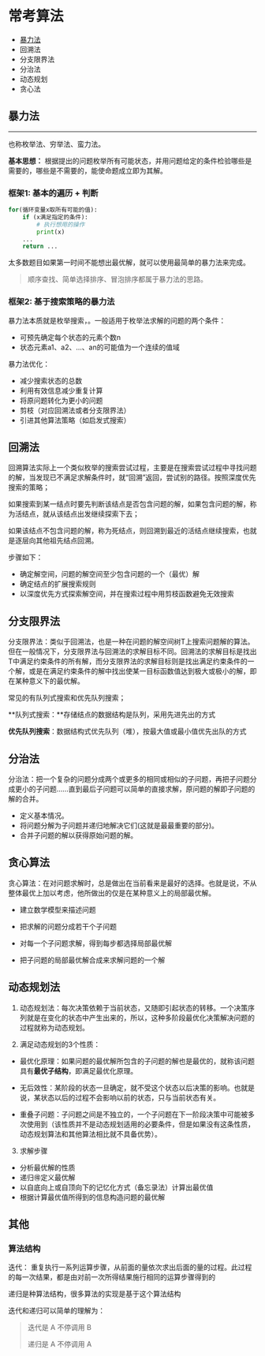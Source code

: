 # 常考算法

- [暴力法](##暴力法)
- 回溯法
- 分支限界法
- 分治法
- 动态规划
- 贪心法

## **暴力法**

---

也称枚举法、穷举法、蛮力法。

**基本思想：** 根据提出的问题枚举所有可能状态，并用问题给定的条件检验哪些是需要的，哪些是不需要的，能使命题成立即为其解。

### 框架1: 基本的遍历 + 判断

```python
for(循环变量x取所有可能的值):
    if (x满足指定的条件):
        # 执行想用的操作
        print(x)
    ...
    return ...
```

太多数题目如果第一时间不能想出最优解，就可以使用最简单的暴力法来完成。

>  顺序查找、简单选择排序、冒泡排序都属于暴力法的思路。

### 框架2: 基于搜索策略的暴力法

暴力法本质就是枚举搜索，。一般适用于枚举法求解的问题的两个条件：

- 可预先确定每个状态的元素个数n
- 状态元素a1、a2、...、an的可能值为一个连续的值域

暴力法优化：

- 减少搜索状态的总数
- 利用有效信息减少重复计算
- 将原问题转化为更小的问题
- 剪枝（对应回溯法或者分支限界法）
- 引进其他算法策略（如启发式搜索）

## **回溯法**

回溯算法实际上一个类似枚举的搜索尝试过程，主要是在搜索尝试过程中寻找问题的解，当发现已不满足求解条件时，就“回溯”返回，尝试别的路径。按照深度优先搜索的策略；

如果搜索到某一结点时要先判断该结点是否包含问题的解，如果包含问题的解，称为活结点，就从该结点出发继续探索下去；

如果该结点不包含问题的解，称为死结点，则回溯到最近的活结点继续搜索，也就是逐层向其他祖先结点回溯。

步骤如下：

- 确定解空间，问题的解空间至少包含问题的一个（最优）解
- 确定结点的扩展搜索规则
- 以深度优先方式探索解空间，并在搜索过程中用剪枝函数避免无效搜索



## **分支限界法**

分支限界法：类似于回溯法，也是一种在问题的解空间树T上搜索问题解的算法。但在一般情况下，分支限界法与回溯法的求解目标不同。回溯法的求解目标是找出T中满足约束条件的所有解，而分支限界法的求解目标则是找出满足约束条件的一个解，或是在满足约束条件的解中找出使某一目标函数值达到极大或极小的解，即在某种意义下的最优解。

常见的有队列式搜索和优先队列搜索；

**队列式搜索：**存储结点的数据结构是队列，采用先进先出的方式

**优先队列搜索**：数据结构式优先队列（堆），按最大值或最小值优先出队的方式

## 分治法

分治法：把一个复杂的问题分成两个或更多的相同或相似的子问题，再把子问题分成更小的子问题……直到最后子问题可以简单的直接求解，原问题的解即子问题的解的合并。

- 定义基本情况。
- 将问题分解为子问题并递归地解决它们(这就是最最重要的部分)。
- 合并子问题的解以获得原始问题的解。

## **贪心算法**

贪心算法：在对问题求解时，总是做出在当前看来是最好的选择。也就是说，不从整体最优上加以考虑，他所做出的仅是在某种意义上的局部最优解。

- 建立数学模型来描述问题
- 把求解的问题分成若干个子问题

- 对每一个子问题求解，得到每步都选择局部最优解
- 把子问题的局部最优解合成来求解问题的一个解

## **动态规划法**

1. 动态规划法：每次决策依赖于当前状态，又随即引起状态的转移。一个决策序列就是在变化的状态中产生出来的，所以，这种多阶段最优化决策解决问题的过程就称为动态规划。

2. 满足动态规划的3个性质：

- 最优化原理：如果问题的最优解所包含的子问题的解也是最优的，就称该问题具有**最优子结构**，即满足最优化原理。

- 无后效性：某阶段的状态一旦确定，就不受这个状态以后决策的影响。也就是说，某状态以后的过程不会影响以前的状态，只与当前状态有关。
- 重叠子问题：子问题之间是不独立的，一个子问题在下一阶段决策中可能被多次使用到（该性质并不是动态规划适用的必要条件，但是如果没有这条性质，动态规划算法和其他算法相比就不具备优势）。

3. 求解步骤

- 分析最优解的性质
- 递归🉐️定义最优解
- 以自底向上或自顶向下的记忆化方式（备忘录法）计算出最优值
- 根据计算最优值所得到的信息构造问题的最优解



## 其他

### 算法结构

迭代： 重复执行一系列运算步骤，从前面的量依次求出后面的量的过程。此过程的每一次结果，都是由对前一次所得结果施行相同的运算步骤得到的

递归是种算法结构，很多算法的实现是基于这个算法结构

迭代和递归可以简单的理解为：

> 迭代是 A 不停调用 B
>
> 递归是 A 不停调用 A